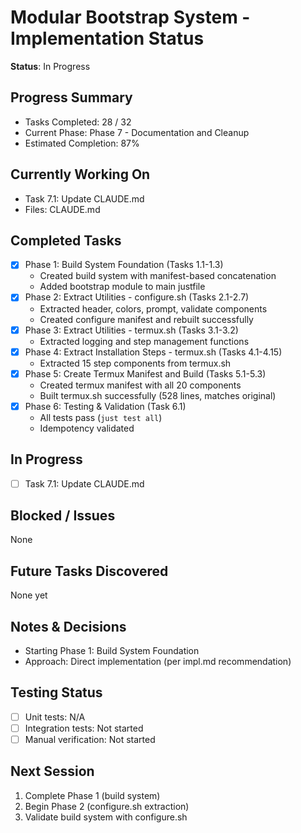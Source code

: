 # Modular Bootstrap System - Implementation Status

**Status**: In Progress

## Progress Summary
- Tasks Completed: 28 / 32
- Current Phase: Phase 7 - Documentation and Cleanup
- Estimated Completion: 87%

## Currently Working On
- Task 7.1: Update CLAUDE.md
- Files: CLAUDE.md

## Completed Tasks
- [x] Phase 1: Build System Foundation (Tasks 1.1-1.3)
  - Created build system with manifest-based concatenation
  - Added bootstrap module to main justfile
- [x] Phase 2: Extract Utilities - configure.sh (Tasks 2.1-2.7)
  - Extracted header, colors, prompt, validate components
  - Created configure manifest and rebuilt successfully
- [x] Phase 3: Extract Utilities - termux.sh (Tasks 3.1-3.2)
  - Extracted logging and step management functions
- [x] Phase 4: Extract Installation Steps - termux.sh (Tasks 4.1-4.15)
  - Extracted 15 step components from termux.sh
- [x] Phase 5: Create Termux Manifest and Build (Tasks 5.1-5.3)
  - Created termux manifest with all 20 components
  - Built termux.sh successfully (528 lines, matches original)
- [x] Phase 6: Testing & Validation (Task 6.1)
  - All tests pass (`just test all`)
  - Idempotency validated

## In Progress
- [ ] Task 7.1: Update CLAUDE.md

## Blocked / Issues
None

## Future Tasks Discovered
None yet

## Notes & Decisions
- Starting Phase 1: Build System Foundation
- Approach: Direct implementation (per impl.md recommendation)

## Testing Status
- [ ] Unit tests: N/A
- [ ] Integration tests: Not started
- [ ] Manual verification: Not started

## Next Session
1. Complete Phase 1 (build system)
2. Begin Phase 2 (configure.sh extraction)
3. Validate build system with configure.sh
